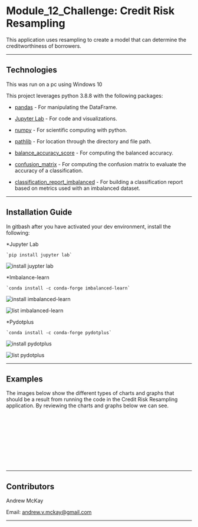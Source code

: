 # Module_12_Challenge: Credit Risk Resampling



This application uses resampling to create a model that can determine the creditworthiness of borrowers.

---

## Technologies


This was run on a pc using Windows 10

This project leverages python 3.8.8 with the following packages:


* [pandas](https://pandas.pydata.org/docs) - For manipulating the DataFrame.

* [Jupyter Lab](https://jupyterlab.readthedocs.io.en/stable) - For code and visualizations.

* [numpy](https://numpy.org/install/) - For scientific computing with python.

* [pathlib](https://docs.python.org/3/library/pathlib.html) - For location through the directory and file path.

* [balance_accuracy_score](https://scikit-learn.org/stable/modules/generated/sklearn.metrics.balanced_accuracy_score.html) - For computing the balanced accuracy.

* [confusion_matrix](https://scikit-learn.org/stable/modules/generated/sklearn.metrics.confusion_matrix.html) - For computing the confusion matrix to evaluate the accuracy of a classification.

* [classification_report_imbalanced](http://glemaitre.github.io/imbalanced-learn/generated/imblearn.metrics.classification_report_imbalanced.html) - For building a classification report based on metrics used with an imbalanced dataset.

---

## Installation Guide

In gitbash after you have activated your dev environment, install the following:

*Jupyter Lab

    `pip install jupyter lab`
    
![install juypter lab]()

*Imbalance-learn

    `conda install -c conda-forge imbalanced-learn`
    
![install imbalanced-learn]()

![list imbalanced-learn]()

*Pydotplus

    `conda install -c conda-forge pydotplus`
    
![install pydotplus]()

![list pydotplus]()

---

## Examples

The images below show the different types of charts and graphs that should be a result from running the code in the Credit Risk Resampling application. By reviewing the charts and graphs below we can see.


![]()


![]()

![]()

![]()

![]()

![]()

![]()

![]()

![]()

![]()


![]()


---

## Contributors

Andrew McKay

Email: andrew.v.mckay@gmail.com

---